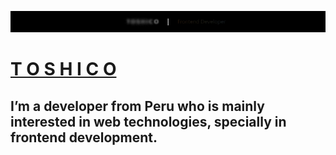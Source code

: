 
![An old rock in the desert](gif/Header.gif)
# [T O S H I C O](https://www.toshico.xyz/)
## I’m a developer from Peru who is mainly interested in web technologies, specially in frontend development.






